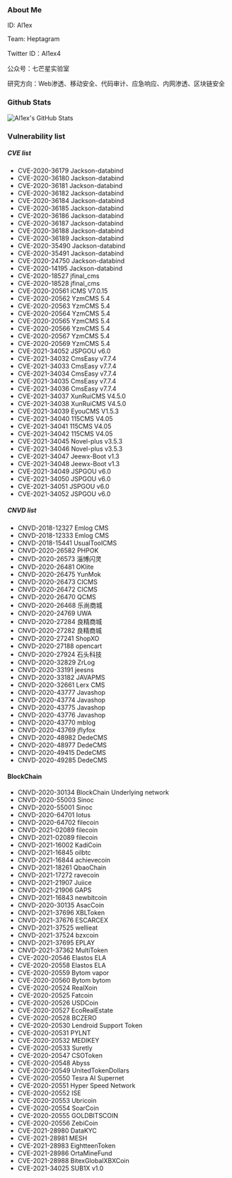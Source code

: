 ### About Me
ID: Al1ex

Team: Heptagram

Twitter ID：Al1ex4

公众号：七芒星实验室

研究方向：Web渗透、移动安全、代码审计、应急响应、内网渗透、区块链安全

### Github Stats

![Al1ex's GitHub Stats](https://github-readme-stats.vercel.app/api?username=Al1ex)


### Vulnerability list
##### CVE list
- CVE-2020-36179 Jackson-databind
- CVE-2020-36180 Jackson-databind
- CVE-2020-36181 Jackson-databind
- CVE-2020-36182 Jackson-databind
- CVE-2020-36184 Jackson-databind
- CVE-2020-36185 Jackson-databind
- CVE-2020-36186 Jackson-databind
- CVE-2020-36187 Jackson-databind
- CVE-2020-36188 Jackson-databind
- CVE-2020-36189 Jackson-databind
- CVE-2020-35490 Jackson-databind
- CVE-2020-35491 Jackson-databind
- CVE-2020-24750 Jackson-databind
- CVE-2020-14195 Jackson-databind
- CVE-2020-18527 jfinal_cms 
- CVE-2020-18528 jfinal_cms
- CVE-2020-20561 iCMS V7.0.15
- CVE-2020-20562 YzmCMS 5.4
- CVE-2020-20563 YzmCMS 5.4
- CVE-2020-20564 YzmCMS 5.4
- CVE-2020-20565 YzmCMS 5.4
- CVE-2020-20566 YzmCMS 5.4
- CVE-2020-20567 YzmCMS 5.4
- CVE-2020-20569 YzmCMS 5.4
- CVE-2021-34052 JSPGOU v6.0
- CVE-2021-34032 CmsEasy v7.7.4
- CVE-2021-34033 CmsEasy v7.7.4
- CVE-2021-34034 CmsEasy v7.7.4
- CVE-2021-34035 CmsEasy v7.7.4
- CVE-2021-34036 CmsEasy v7.7.4
- CVE-2021-34037 XunRuiCMS V4.5.0
- CVE-2021-34038 XunRuiCMS V4.5.0
- CVE-2021-34039 EyouCMS V1.5.3
- CVE-2021-34040 115CMS V4.05
- CVE-2021-34041 115CMS V4.05
- CVE-2021-34042 115CMS V4.05
- CVE-2021-34045 Novel-plus v3.5.3
- CVE-2021-34046 Novel-plus v3.5.3
- CVE-2021-34047 Jeewx-Boot v1.3
- CVE-2021-34048 Jeewx-Boot v1.3
- CVE-2021-34049 JSPGOU v6.0
- CVE-2021-34050 JSPGOU v6.0
- CVE-2021-34051 JSPGOU v6.0
- CVE-2021-34052 JSPGOU v6.0

##### CNVD list
- CNVD-2018-12327 Emlog CMS
- CNVD-2018-12333 Emlog CMS
- CNVD-2018-15441 UsualToolCMS
- CNVD-2020-26582 PHPOK
- CNVD-2020-26573 淄博闪灵
- CNVD-2020-26481 OKlite
- CNVD-2020-26475 YunMok
- CNVD-2020-26473 CICMS
- CNVD-2020-26472 CICMS
- CNVD-2020-26470 QCMS
- CNVD-2020-26468 乐尚商城
- CNVD-2020-24769 UWA
- CNVD-2020-27284 良精商城
- CNVD-2020-27282 良精商城
- CNVD-2020-27241 ShopXO
- CNVD-2020-27188 opencart
- CNVD-2020-27924 石头科技
- CNVD-2020-32829 ZrLog
- CNVD-2020-33191 jeesns
- CNVD-2020-33182 JAVAPMS
- CNVD-2020-32661 Lerx CMS
- CNVD-2020-43777 Javashop
- CNVD-2020-43774 Javashop
- CNVD-2020-43775 Javashop
- CNVD-2020-43776 Javashop
- CNVD-2020-43770 mblog
- CNVD-2020-43769 jflyfox
- CNVD-2020-48982 DedeCMS
- CNVD-2020-48977 DedeCMS
- CNVD-2020-49415 DedeCMS
- CNVD-2020-49285 DedeCMS

#### BlockChain
- CNVD-2020-30134 BlockChain Underlying network
- CNVD-2020-55003 Sinoc
- CNVD-2020-55001 Sinoc
- CNVD-2020-64701 Iotus
- CNVD-2020-64702 filecoin
- CNVD-2021-02089 filecoin
- CNVD-2021-02089 filecoin
- CNVD-2021-16002 KadiCoin
- CNVD-2021-16845 oilbtc
- CNVD-2021-16844 achievecoin
- CNVD-2021-18261 QbaoChain
- CNVD-2021-17272 ravecoin
- CNVD-2021-21907 Juiice
- CNVD-2021-21906 GAPS
- CNVD-2021-16843 newbitcoin
- CNVD-2020-30135 AsacCoin
- CNVD-2021-37696 XBLToken
- CNVD-2021-37676 ESCARCEX
- CNVD-2021-37525 wellieat
- CNVD-2021-37524 bzxcoin
- CNVD-2021-37695 EPLAY
- CNVD-2021-37362 MultiToken
- CVE-2020-20546  Elastos ELA
- CVE-2020-20558  Elastos ELA
- CVE-2020-20559  Bytom vapor
- CVE-2020-20560  Bytom bytom
- CVE-2020-20524  RealXoin
- CVE-2020-20525  Fatcoin
- CVE-2020-20526  USDCoin
- CVE-2020-20527  EcoRealEstate
- CVE-2020-20528  BCZERO
- CVE-2020-20530  Lendroid Support Token
- CVE-2020-20531  PYLNT
- CVE-2020-20532  MEDIKEY
- CVE-2020-20533  Suretly
- CVE-2020-20547  CSOToken
- CVE-2020-20548  Abyss
- CVE-2020-20549  UnitedTokenDollars
- CVE-2020-20550  Tesra AI Supernet
- CVE-2020-20551  Hyper Speed Network
- CVE-2020-20552  ISE
- CVE-2020-20553  Ubricoin
- CVE-2020-20554  SoarCoin
- CVE-2020-20555  GOLDBITSCOIN
- CVE-2020-20556  ZebiCoin
- CVE-2021-28980  DataKYC
- CVE-2021-28981  MESH
- CVE-2021-28983  EightteenToken
- CVE-2021-28986  OrtaMineFund
- CVE-2021-28988  BitexGlobalXBXCoin
- CVE-2021-34025  SUB1X v1.0

